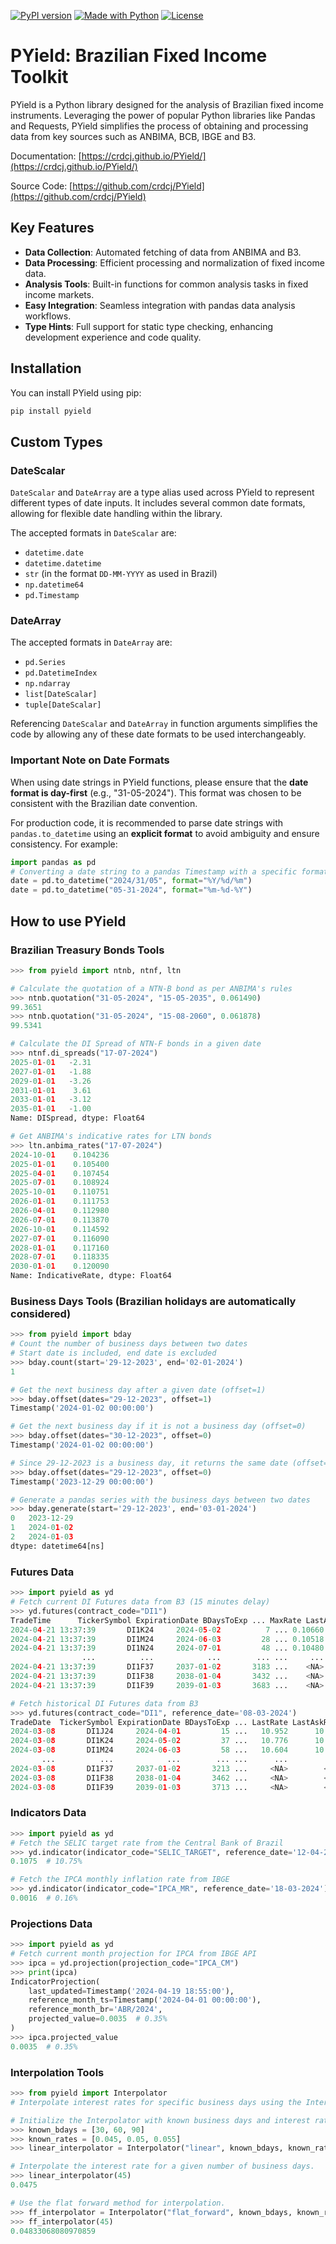 [![PyPI version](https://img.shields.io/pypi/v/pyield.svg)](https://pypi.python.org/pypi/pyield)
[![Made with Python](https://img.shields.io/badge/Python->=3.12-blue?logo=python&logoColor=white)](https://python.org "Go to Python homepage")
[![License](https://img.shields.io/badge/License-MIT-blue)](https://github.com/crdcj/PYield/blob/main/LICENSE)

# PYield: Brazilian Fixed Income Toolkit

PYield is a Python library designed for the analysis of Brazilian fixed income instruments. Leveraging the power of popular Python libraries like Pandas and Requests, PYield simplifies the process of obtaining and processing data from key sources such as ANBIMA, BCB, IBGE and B3.

Documentation: [https://crdcj.github.io/PYield/](https://crdcj.github.io/PYield/)

Source Code: [https://github.com/crdcj/PYield](https://github.com/crdcj/PYield)

## Key Features

- **Data Collection**: Automated fetching of data from ANBIMA and B3.
- **Data Processing**: Efficient processing and normalization of fixed income data.
- **Analysis Tools**: Built-in functions for common analysis tasks in fixed income markets.
- **Easy Integration**: Seamless integration with pandas data analysis workflows.
- **Type Hints**: Full support for static type checking, enhancing development experience and code quality.

## Installation

You can install PYield using pip:
```sh
pip install pyield
```
## Custom Types

### DateScalar
`DateScalar` and `DateArray` are a type alias used across PYield to represent different types of date inputs. It includes several common date formats, allowing for flexible date handling within the library. 

The accepted formats in `DateScalar` are:

- `datetime.date`
- `datetime.datetime`
- `str` (in the format `DD-MM-YYYY` as used in Brazil)
- `np.datetime64`
- `pd.Timestamp`

### DateArray
The accepted formats in `DateArray` are:
- `pd.Series`
- `pd.DatetimeIndex`
- `np.ndarray`
- `list[DateScalar]`
- `tuple[DateScalar]`

Referencing `DateScalar` and `DateArray` in function arguments simplifies the code by allowing any of these date formats to be used interchangeably.

### Important Note on Date Formats
When using date strings in PYield functions, please ensure that the **date format is day-first** (e.g., "31-05-2024"). This format was chosen to be consistent with the Brazilian date convention.

For production code, it is recommended to parse date strings with `pandas.to_datetime` using an **explicit format** to avoid ambiguity and ensure consistency. For example:
```python
import pandas as pd
# Converting a date string to a pandas Timestamp with a specific format
date = pd.to_datetime("2024/31/05", format="%Y/%d/%m")
date = pd.to_datetime("05-31-2024", format="%m-%d-%Y")
```
## How to use PYield
### Brazilian Treasury Bonds Tools
```python
>>> from pyield import ntnb, ntnf, ltn

# Calculate the quotation of a NTN-B bond as per ANBIMA's rules
>>> ntnb.quotation("31-05-2024", "15-05-2035", 0.061490)
99.3651
>>> ntnb.quotation("31-05-2024", "15-08-2060", 0.061878)
99.5341

# Calculate the DI Spread of NTN-F bonds in a given date
>>> ntnf.di_spreads("17-07-2024")
2025-01-01   -2.31
2027-01-01   -1.88
2029-01-01   -3.26
2031-01-01    3.61
2033-01-01   -3.12
2035-01-01   -1.00
Name: DISpread, dtype: Float64

# Get ANBIMA's indicative rates for LTN bonds
>>> ltn.anbima_rates("17-07-2024")
2024-10-01    0.104236
2025-01-01    0.105400
2025-04-01    0.107454
2025-07-01    0.108924
2025-10-01    0.110751
2026-01-01    0.111753
2026-04-01    0.112980
2026-07-01    0.113870
2026-10-01    0.114592
2027-07-01    0.116090
2028-01-01    0.117160
2028-07-01    0.118335
2030-01-01    0.120090
Name: IndicativeRate, dtype: Float64
```

### Business Days Tools (Brazilian holidays are automatically considered)
```python
>>> from pyield import bday
# Count the number of business days between two dates
# Start date is included, end date is excluded
>>> bday.count(start='29-12-2023', end='02-01-2024')
1

# Get the next business day after a given date (offset=1)
>>> bday.offset(dates="29-12-2023", offset=1)
Timestamp('2024-01-02 00:00:00')

# Get the next business day if it is not a business day (offset=0)
>>> bday.offset(dates="30-12-2023", offset=0)
Timestamp('2024-01-02 00:00:00')

# Since 29-12-2023 is a business day, it returns the same date (offset=0)
>>> bday.offset(dates="29-12-2023", offset=0)
Timestamp('2023-12-29 00:00:00')

# Generate a pandas series with the business days between two dates
>>> bday.generate(start='29-12-2023', end='03-01-2024')
0   2023-12-29
1   2024-01-02
2   2024-01-03
dtype: datetime64[ns]
```

### Futures Data
```python
>>> import pyield as yd
# Fetch current DI Futures data from B3 (15 minutes delay)
>>> yd.futures(contract_code="DI1")
TradeTime      TickerSymbol ExpirationDate BDaysToExp ... MaxRate LastAskRate LastBidRate LastRate
2024-04-21 13:37:39       DI1K24     2024-05-02          7 ... 0.10660     0.10652     0.10660  0.10660
2024-04-21 13:37:39       DI1M24     2024-06-03         28 ... 0.10518     0.10510     0.10516  0.10518
2024-04-21 13:37:39       DI1N24     2024-07-01         48 ... 0.10480     0.10456     0.10462  0.10460
                ...          ...            ...        ... ...     ...         ...         ...      ...
2024-04-21 13:37:39       DI1F37     2037-01-02       3183 ...    <NA>        <NA>     0.11600     <NA>
2024-04-21 13:37:39       DI1F38     2038-01-04       3432 ...    <NA>        <NA>     0.11600     <NA>
2024-04-21 13:37:39       DI1F39     2039-01-03       3683 ...    <NA>        <NA>        <NA>     <NA>

# Fetch historical DI Futures data from B3
>>> yd.futures(contract_code="DI1", reference_date='08-03-2024')
TradeDate  TickerSymbol ExpirationDate BDaysToExp ... LastRate LastAskRate LastBidRate SettlementRate
2024-03-08       DI1J24     2024-04-01         15 ...   10.952      10.952      10.956         10.956
2024-03-08       DI1K24     2024-05-02         37 ...   10.776      10.774      10.780         10.777
2024-03-08       DI1M24     2024-06-03         58 ...   10.604      10.602      10.604         10.608
       ...          ...            ...        ... ...      ...         ...         ...            ...
2024-03-08       DI1F37     2037-01-02       3213 ...     <NA>        <NA>        <NA>         10.859
2024-03-08       DI1F38     2038-01-04       3462 ...     <NA>        <NA>        <NA>         10.859
2024-03-08       DI1F39     2039-01-03       3713 ...     <NA>        <NA>        <NA>         10.85
```

### Indicators Data
```python
>>> import pyield as yd
# Fetch the SELIC target rate from the Central Bank of Brazil
>>> yd.indicator(indicator_code="SELIC_TARGET", reference_date='12-04-2024')
0.1075  # 10.75%

# Fetch the IPCA monthly inflation rate from IBGE
>>> yd.indicator(indicator_code="IPCA_MR", reference_date='18-03-2024')
0.0016  # 0.16%
```

### Projections Data
```python
>>> import pyield as yd
# Fetch current month projection for IPCA from IBGE API
>>> ipca = yd.projection(projection_code="IPCA_CM")
>>> print(ipca)
IndicatorProjection(
    last_updated=Timestamp('2024-04-19 18:55:00'),
    reference_month_ts=Timestamp('2024-04-01 00:00:00'),
    reference_month_br='ABR/2024',
    projected_value=0.0035  # 0.35%
)
>>> ipca.projected_value
0.0035  # 0.35%
```

### Interpolation Tools
```python
>>> from pyield import Interpolator
# Interpolate interest rates for specific business days using the Interpolator class.

# Initialize the Interpolator with known business days and interest rates.
>>> known_bdays = [30, 60, 90]
>>> known_rates = [0.045, 0.05, 0.055]
>>> linear_interpolator = Interpolator("linear", known_bdays, known_rates)

# Interpolate the interest rate for a given number of business days.
>>> linear_interpolator(45)
0.0475

# Use the flat forward method for interpolation.
>>> ff_interpolator = Interpolator("flat_forward", known_bdays, known_rates)
>>> ff_interpolator(45)
0.04833068080970859
```
